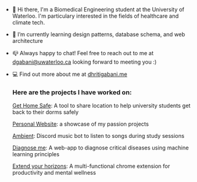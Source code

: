 

<!--
**DhritiGabani/DhritiGabani** is a ✨ _special_ ✨ repository because its `README.md` (this file) appears on your GitHub profile.
-->

- 👋 Hi there, I'm a Biomedical Engineering student at the University of Waterloo. I'm particulary interested in the fields of healthcare and climate tech. 
- 🌱 I’m currently learning design patterns, database schema, and web architecture
- 📪 Always happy to chat! Feel free to reach out to me at dgabani@uwaterloo.ca looking forward to meeting you :)
- 💻 Find out more about me at [dhritigabani.me](https://dhritigabani.me/#/)


  ### Here are the projects I have worked on:

  [Get Home Safe](https://github.com/binalpreetkalra/get-home-safe): A tool to share location to help university students get back to their dorms safely

  [Personal Website](https://github.com/DhritiGabani/dhritigabani.me): a showcase of my passion projects

  [Ambient](https://github.com/DhritiGabani/Ambient): Discord music bot to listen to songs during study sessions

  [Diagnose me](https://github.com/DhritiGabani/Diagnose-me): A web-app to diagnose critical diseases using machine learning principles

  [Extend your horizons](https://github.com/alliedong/technova-hackathon): A multi-functional chrome extension for productivity and mental wellness



